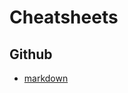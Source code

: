 # Cheatsheets
## Github
* [markdown](https://github.com/adam-p/markdown-here/wiki/Markdown-Cheatsheet)
